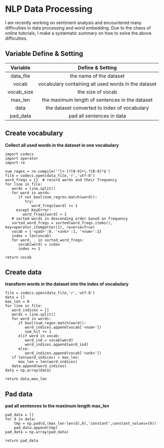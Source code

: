 NLP Data Processing
==

I am recently working on sentiment analysis and encountered many difficulties in data processing and word embedding. Due to the chaos of online tutorials, I make a systematic summary on how to solve the above difficulties.



## Variable Define & Setting
| Variable | Define & Setting | 
| :----:   | :----: |
|data_file | the name of the dataset |
|  vocab   | vocabulary containing all used words in the dataset |
|vocab_size| the size of vocab |
| max_len  | the maximum length of sentences in the dataset |
|  data    | the dataset converted to index of vocabulary |
| pad_data | pad all sentences in data |

## Create vocabulary
**Collect all used words in the dataset in one vocabulary**
```Shell
import codecs
import operator
import re

num_regex = re.compile('^[+-]?[0-9]+\.?[0-9]*$')
file = codecs.open(data_file,'r','utf-8')
word_freqs = {}  # record words and their frequency
for line in file:
   words = line.split()
   for word in words:
      if not bool(num_regrex.match(word)):
         try:
            word_freqs[word] += 1
  	 except KeyError:
	    word_freqs[word] = 1
   # sorted words in descending order based on frequency
   sorted_word_freqs = sorted(word_freqs.items(), key=operator.itemgetter(1), reverse=True)
   vocab = {'<pad>':0, '<unk>':1, '<num>':2}
   index = len(vocab)
   for word, _ in sorted_word_freqs:
      vocab[word] = index
      index += 1

return vocab

```

## Create data
**transform words in the dataset into the index of vocabulary**
```
file = codecs.open(data_file,'r','utf-8')
data = []
max_len = 0
for line in file:
   word_indices = []
   words = line.split()
   for word in words:
      if bool(num_regex.match(word)):
         word_indices.append(vocab['<num>'])
         num_hit += 1
      elif word in vocab:
         word_ind = vocab[word]
         word_indices.append(word_ind)
      else:
         word_indices.append(vocab['<unk>'])
   if len(word_indices) > max_len:
      max_len = len(word_indices)
   data.append(word_indices)
data = np.array(data)

return data,max_len
```

## Pad data
**pad all sentences to the maximum length max_len**
```
pad_data = []
for d in data:
    tmp = np.pad(d,(max_len-len(d),0),'constant',constant_values=(0))
    pad_data.append(tmp)
pad_data = np.array(pad_data)

return pad_data



